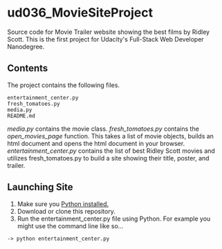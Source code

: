 # ud036_MovieSiteProject

Source code for Movie Trailer website showing the best films by Ridley Scott. This is the first project for Udacity's Full-Stack Web Developer Nanodegree.

## Contents

The project contains the following files.

```
entertainment_center.py
fresh_tomatoes.py
media.py
README.md
```

*media.py* contains the movie class.
*fresh_tomatoes.py* contains the _open_movies_page_ function. This takes a list of movie objects, builds an html document and opens the html document in your browser.
*entertainment_center.py* contains the list of best Ridley Scott movies and utilizes fresh_tomatoes.py to build a site showing their title, poster, and trailer.

## Launching Site

1. Make sure you [Python installed.](https://www.python.org/)
2. Download or clone this repository.
3. Run the entertainment_center.py file using Python. For example you might use the command line like so...

```
-> python entertainment_center.py
```
